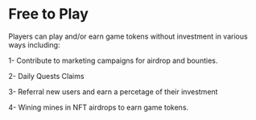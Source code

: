 # Free to Play

Players can play and/or earn game tokens without investment in various ways including:

1- Contribute to marketing campaigns for airdrop and bounties.

2- Daily Quests Claims

3- Referral new users and earn a percetage of their investment

4- Wining mines in NFT airdrops to earn game tokens.
